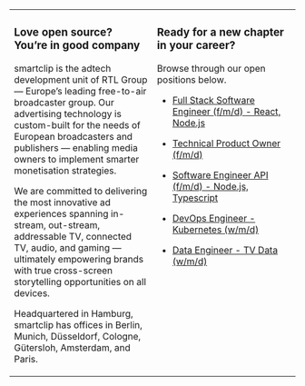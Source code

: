 <table><tr><td valign="top" width="50%">

### Love open source? You’re in good company

smartclip is the adtech development unit of RTL Group — Europe’s leading free-to-air broadcaster group. Our advertising technology is custom-built for the needs of European broadcasters and publishers — enabling media owners to implement smarter monetisation strategies.

We are committed to delivering the most innovative ad experiences spanning in-stream, out-stream, addressable TV, connected TV, audio, and gaming — ultimately empowering brands with true cross-screen storytelling opportunities on all devices.

Headquartered in Hamburg, smartclip has offices in Berlin, Munich, Düsseldorf, Cologne, Gütersloh, Amsterdam, and Paris.

</td><td valign="top" width="50%">

### Ready for a new chapter in your career?

Browse through our open positions below.

<!-- jobs start -->

* [Full Stack Software Engineer (f/m/d) - React, Node.js](https://careers.smartclip.tv/jobs/4732657-full-stack-software-engineer-f-m-d-react-node-js)

* [Technical Product Owner (f/m/d)](https://careers.smartclip.tv/jobs/4494404-technical-product-owner-f-m-d)

* [Software Engineer API (f/m/d) - Node.js, Typescript](https://careers.smartclip.tv/jobs/4480061-software-engineer-api-f-m-d-node-js-typescript)

* [DevOps Engineer - Kubernetes (w/m/d)](https://careers.smartclip.tv/jobs/3484706-devops-engineer-kubernetes-w-m-d)

* [Data Engineer - TV Data (w/m/d)](https://careers.smartclip.tv/jobs/2948619-data-engineer-tv-data-w-m-d)

<!-- jobs end -->

</td></tr></table>
